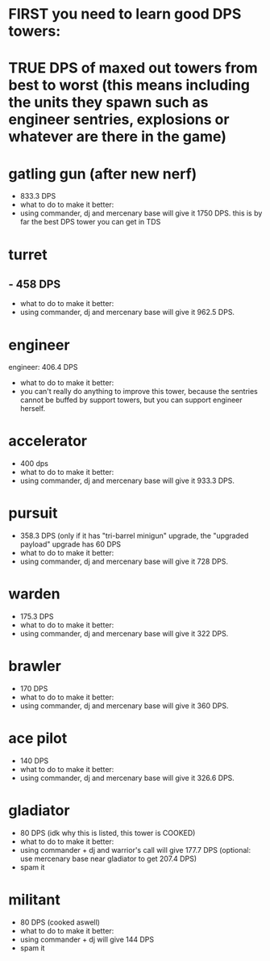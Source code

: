 # FIRST you need to learn good DPS towers:
# TRUE DPS of maxed out towers from best to worst (this means including the units they spawn such as engineer sentries, explosions or whatever are there in the game)
# gatling gun (after new nerf)
- 833.3 DPS
- what to do to make it better:
- using commander, dj and mercenary base will give it 1750 DPS. this is by far the best DPS tower you can get in TDS
# turret
## - 458 DPS
- what to do to make it better:
- using commander, dj and mercenary base will give it 962.5 DPS.
# engineer
engineer: 406.4 DPS
- what to do to make it better:
- you can't really do anything to improve this tower, because the sentries cannot be buffed by support towers, but you can support engineer herself.
# accelerator
- 400 dps
- what to do to make it better:
- using commander, dj and mercenary base will give it 933.3 DPS.
# pursuit
- 358.3 DPS (only if it has "tri-barrel minigun" upgrade, the "upgraded payload" upgrade has 60 DPS
- what to do to make it better:
- using commander, dj and mercenary base will give it 728 DPS.
# warden
- 175.3 DPS
- what to do to make it better:
- using commander, dj and mercenary base will give it 322 DPS.
# brawler
- 170 DPS
- what to do to make it better:
- using commander, dj and mercenary base will give it 360 DPS.
# ace pilot
- 140 DPS
- what to do to make it better:
- using commander, dj and mercenary base will give it 326.6 DPS.
# gladiator
- 80 DPS (idk why this is listed, this tower is COOKED)
- what to do to make it better:
- using commander + dj and warrior's call will give 177.7 DPS (optional: use mercenary base near gladiator to get 207.4 DPS)
- spam it
# militant
- 80 DPS (cooked aswell)
- what to do to make it better:
- using commander + dj will give 144 DPS
- spam it
